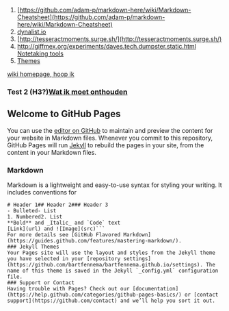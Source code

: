 1. [https://github.com/adam-p/markdown-here/wiki/Markdown-Cheatsheet](https://github.com/adam-p/markdown-here/wiki/Markdown-Cheatsheet)
2. [dynalist.io](dynalist.io)
3. [http://tesseractmoments.surge.sh/](http://tesseractmoments.surge.sh/)
4. [http://giffmex.org/experiments/daves.tech.dumpster.static.html Notetaking tools](http://giffmex.org/experiments/daves.tech.dumpster.static.html#Notetaking%20tools)
5. [Themes](https://github.com/TryGhost/Casper/blob/master/README.md)


[wiki homepage, hoop ik](https://github.com/bartfennema/bartfennema.github.io/wiki)
### Test 2 (H3?)[Wat ik moet onthouden](https://bartfennema.github.io/remember.html)  
## Welcome to GitHub Pages
You can use the [editor on GitHub](https://github.com/bartfennema/bartfennema.github.io/edit/master/README.md) to maintain and preview the content for your website in Markdown files.
Whenever you commit to this repository, GitHub Pages will run [Jekyll](https://jekyllrb.com/) to rebuild the pages in your site, from the content in your Markdown files.
### Markdown
Markdown is a lightweight and easy-to-use syntax for styling your writing. It includes conventions for
```markdownSyntax highlighted code block
# Header 1## Header 2### Header 3
- Bulleted- List
1. Numbered2. List
**Bold** and _Italic_ and `Code` text
[Link](url) and ![Image](src)```
For more details see [GitHub Flavored Markdown](https://guides.github.com/features/mastering-markdown/).
### Jekyll Themes
Your Pages site will use the layout and styles from the Jekyll theme you have selected in your [repository settings](https://github.com/bartfennema/bartfennema.github.io/settings). The name of this theme is saved in the Jekyll `_config.yml` configuration file.
### Support or Contact
Having trouble with Pages? Check out our [documentation](https://help.github.com/categories/github-pages-basics/) or [contact support](https://github.com/contact) and we’ll help you sort it out.
